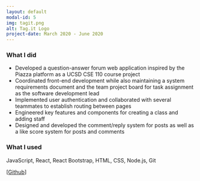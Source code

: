 ```yaml
---
layout: default
modal-id: 5
img: tagit.png
alt: Tag.it Logo
project-date: March 2020 - June 2020
---
```


### What I did
- Developed a question-answer forum web application inspired by the Piazza platform as a UCSD CSE 110 course project
- Coordinated front-end development while also maintaining a system requirements document and the team project board for task assignment as the software development lead
- Implemented user authentication and collaborated with several teammates to establish routing between pages
- Engineered key features and components for creating a class and adding staff
- Designed and developed the comment/reply system for posts as well as a like score system for posts and comments

### What I used
JavaScript, React, React Bootstrap, HTML, CSS, Node.js, Git

[[Github](https://github.com/chanhenry54/tag.it)]